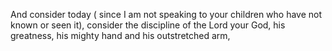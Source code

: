 And consider today ( since I am not speaking to your children who have not known or seen it), consider the discipline of the Lord your God, his greatness, his mighty hand and his outstretched arm,
